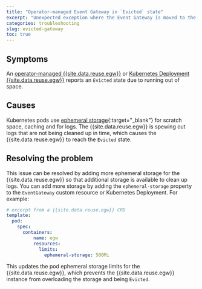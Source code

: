 ```yaml
---
title: "Operator-managed Event Gateway in `Evicted` state"
excerpt: "Unexpected exception where the Event Gateway is moved to the `Evicted` state."
categories: troubleshooting
slug: evicted-gateway
toc: true
---
```


## Symptoms

An [operator-managed {{site.data.reuse.egw}}](../../installing/install-gateway#operator-managed-gateways) or [Kubernetes Deployment {{site.data.reuse.egw}}](../../installing/install-gateway#remote-gateways) reports an `Evicted` state due to running out of space.


## Causes

Kubernetes pods use [ephemeral storage](https://kubernetes.io/docs/concepts/configuration/manage-resources-containers/#resource-emphemeralstorage-consumption){:target="_blank"} for scratch space, caching and for logs. The {{site.data.reuse.egw}} is spewing out logs that are not being cleaned up in time, which causes the {{site.data.reuse.egw}} to reach the `Evicted` state.

## Resolving the problem

This issue can be resolved by adding more ephemeral storage for the {{site.data.reuse.egw}} so that additional storage is available to clean up logs. You can add more storage by adding the `ephemeral-storage` property to the `EventGateway` custom resource or Kubernetes Deployment. For example:

```yaml
# excerpt from a {{site.data.reuse.egw}} CRD 
template:
  pod:
    spec:
      containers:
          name: egw
          resources:
            limits:
              ephemeral-storage: 500Mi
```

This updates the pod ephemeral storage limits for the {{site.data.reuse.egw}}, which prevents the {{site.data.reuse.egw}} instance from overloading the storage and being `Evicted`.

<!-- It'd be good to state what the default storage is.  Also it's thought this won't be a problem on docker gateways: https://ibmapim.slack.com/archives/C02AEBS3JPJ/p1742914427798859?thread_ts=1742914134.146839&cid=C02AEBS3JPJ, would need to be confirmed before we say anything about docker here. -->